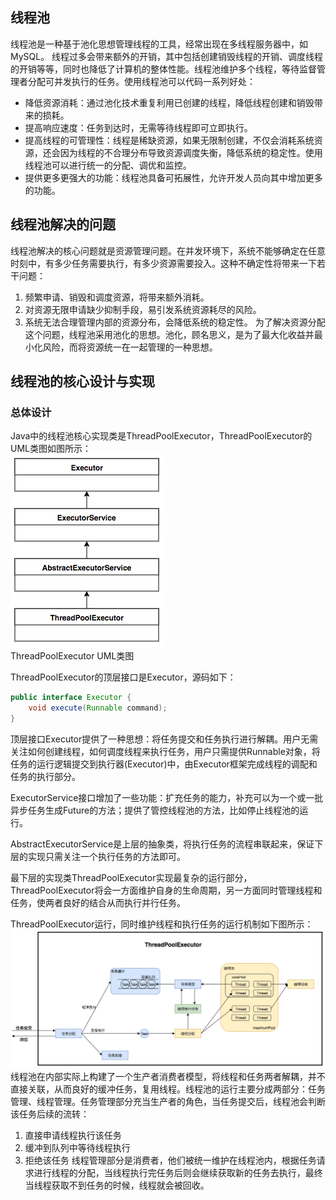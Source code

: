 ## 线程池
线程池是一种基于池化思想管理线程的工具，经常出现在多线程服务器中，如MySQL。
线程过多会带来额外的开销，其中包括创建销毁线程的开销、调度线程的开销等等，同时也降低了计算机的整体性能。线程池维护多个线程，等待监督管理者分配可并发执行的任务。使用线程池可以代码一系列好处：
* 降低资源消耗：通过池化技术重复利用已创建的线程，降低线程创建和销毁带来的损耗。
* 提高响应速度：任务到达时，无需等待线程即可立即执行。
* 提高线程的可管理性：线程是稀缺资源，如果无限制创建，不仅会消耗系统资源，还会因为线程的不合理分布导致资源调度失衡，降低系统的稳定性。使用线程池可以进行统一的分配、调优和监控。
* 提供更多更强大的功能：线程池具备可拓展性，允许开发人员向其中增加更多的功能。

## 线程池解决的问题
线程池解决的核心问题就是资源管理问题。在并发环境下，系统不能够确定在任意时刻中，有多少任务需要执行，有多少资源需要投入。这种不确定性将带来一下若干问题：
1. 频繁申请、销毁和调度资源，将带来额外消耗。
2. 对资源无限申请缺少抑制手段，易引发系统资源耗尽的风险。
3. 系统无法合理管理内部的资源分布，会降低系统的稳定性。
为了解决资源分配这个问题，线程池采用池化的思想。池化，顾名思义，是为了最大化收益并最小化风险，而将资源统一在一起管理的一种思想。

## 线程池的核心设计与实现
### 总体设计
Java中的线程池核心实现类是ThreadPoolExecutor，ThreadPoolExecutor的UML类图如图所示：
<br><img src=img/ThreadPoolExecutorUML.png><br>ThreadPoolExecutor UML类图<br>

ThreadPoolExecutor的顶层接口是Executor，源码如下：
```java
public interface Executor {
    void execute(Runnable command);
}
```
顶层接口Executor提供了一种思想：将任务提交和任务执行进行解耦。用户无需关注如何创建线程，如何调度线程来执行任务，用户只需提供Runnable对象，将任务的运行逻辑提交到执行器(Executor)中，由Executor框架完成线程的调配和任务的执行部分。

ExecutorService接口增加了一些功能：扩充任务的能力，补充可以为一个或一批异步任务生成Future的方法；提供了管控线程池的方法，比如停止线程池的运行。

AbstractExecutorService是上层的抽象类，将执行任务的流程串联起来，保证下层的实现只需关注一个执行任务的方法即可。

最下层的实现类ThreadPoolExecutor实现最复杂的运行部分，ThreadPoolExecutor将会一方面维护自身的生命周期，另一方面同时管理线程和任务，使两者良好的结合从而执行并行任务。

ThreadPoolExecutor运行，同时维护线程和执行任务的运行机制如下图所示：
<br><img src=img/ThreadPoolExecutor运行流程.png><br>
线程池在内部实际上构建了一个生产者消费者模型，将线程和任务两者解耦，并不直接关联，从而良好的缓冲任务，复用线程。线程池的运行主要分成两部分：任务管理、线程管理。任务管理部分充当生产者的角色，当任务提交后，线程池会判断该任务后续的流转：
1. 直接申请线程执行该任务
2. 缓冲到队列中等待线程执行
3. 拒绝该任务
线程管理部分是消费者，他们被统一维护在线程池内，根据任务请求进行线程的分配，当线程执行完任务后则会继续获取新的任务去执行，最终当线程获取不到任务的时候，线程就会被回收。